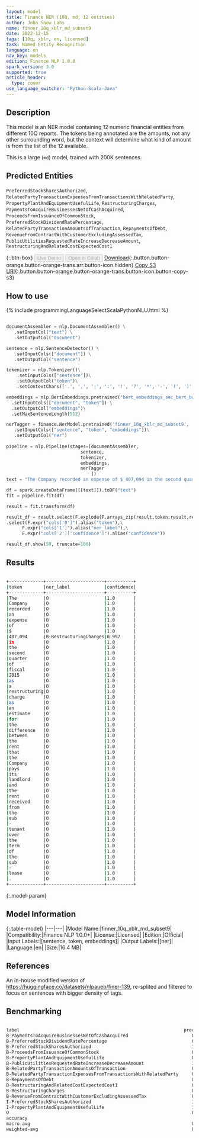 ```yaml
---
layout: model
title: Finance NER (10Q, md, 12 entities)
author: John Snow Labs
name: finner_10q_xblr_md_subset9
date: 2022-12-15
tags: [10q, xblr, en, licensed]
task: Named Entity Recognition
language: en
nav_key: models
edition: Finance NLP 1.0.0
spark_version: 3.0
supported: true
article_header:
  type: cover
use_language_switcher: "Python-Scala-Java"
---
```


## Description

This model is an NER model containing 12 numeric financial entities from different 10Q reports. The tokens being annotated are the amounts, not any other surrounding word, but the context will determine what kind of amount is from the list of the 12 available.

This is a large (`md`) model, trained with 200K sentences.

## Predicted Entities

`PreferredStockSharesAuthorized`, `RelatedPartyTransactionExpensesFromTransactionsWithRelatedParty`, `PropertyPlantAndEquipmentUsefulLife`, `RestructuringCharges`, `PaymentsToAcquireBusinessesNetOfCashAcquired`, `ProceedsFromIssuanceOfCommonStock`, `PreferredStockDividendRatePercentage`, `RelatedPartyTransactionAmountsOfTransaction`, `RepaymentsOfDebt`, `RevenueFromContractWithCustomerExcludingAssessedTax`, `PublicUtilitiesRequestedRateIncreaseDecreaseAmount`, `RestructuringAndRelatedCostExpectedCost1`

{:.btn-box}
<button class="button button-orange" disabled>Live Demo</button>
<button class="button button-orange" disabled>Open in Colab</button>
[Download](https://s3.amazonaws.com/auxdata.johnsnowlabs.com/finance/models/finner_10q_xblr_md_subset9_en_1.0.0_3.0_1671082597318.zip){:.button.button-orange.button-orange-trans.arr.button-icon.hidden}
[Copy S3 URI](s3://auxdata.johnsnowlabs.com/finance/models/finner_10q_xblr_md_subset9_en_1.0.0_3.0_1671082597318.zip){:.button.button-orange.button-orange-trans.button-icon.button-copy-s3}

## How to use



<div class="tabs-box" markdown="1">
{% include programmingLanguageSelectScalaPythonNLU.html %}

```python
 
documentAssembler = nlp.DocumentAssembler() \
   .setInputCol("text") \
   .setOutputCol("document")

sentence = nlp.SentenceDetector() \
   .setInputCols(["document"]) \
   .setOutputCol("sentence") 

tokenizer = nlp.Tokenizer()\
    .setInputCols(["sentence"])\
    .setOutputCol("token")\
    .setContextChars(['.', ',', ';', ':', '!', '?', '*', '-', '(', ')', '”', '’', '$','€'])

embeddings = nlp.BertEmbeddings.pretrained("bert_embeddings_sec_bert_base","en") \
  .setInputCols(["document", "token"]) \
  .setOutputCol("embeddings")\
  .setMaxSentenceLength(512)

nerTagger = finance.NerModel.pretrained('finner_10q_xblr_md_subset9', 'en', 'finance/models')\
   .setInputCols(["sentence", "token", "embeddings"])\
   .setOutputCol("ner")
              
pipeline = nlp.Pipeline(stages=[documentAssembler,
                            sentence,
                            tokenizer,
                            embeddings,
                            nerTagger
                                ])
text = "The Company recorded an expense of $ 407,094 in the second quarter of fiscal 2015 as a restructuring charge as an estimate for the difference between the rent that the Company pays its landlord and the rent received from the sub - tenant over the term of the sub - lease ."

df = spark.createDataFrame([[text]]).toDF("text")
fit = pipeline.fit(df)

result = fit.transform(df)

result_df = result.select(F.explode(F.arrays_zip(result.token.result,result.ner.result, result.ner.metadata)).alias("cols"))\
.select(F.expr("cols['0']").alias("token"),\
      F.expr("cols['1']").alias("ner_label"),\
      F.expr("cols['2']['confidence']").alias("confidence"))

result_df.show(50, truncate=100)
```

</div>

## Results

```bash

+-------------+----------------------+----------+
|token        |ner_label             |confidence|
+-------------+----------------------+----------+
|The          |O                     |1.0       |
|Company      |O                     |1.0       |
|recorded     |O                     |1.0       |
|an           |O                     |1.0       |
|expense      |O                     |1.0       |
|of           |O                     |1.0       |
|$            |O                     |1.0       |
|407,094      |B-RestructuringCharges|0.997     |
|in           |O                     |1.0       |
|the          |O                     |1.0       |
|second       |O                     |1.0       |
|quarter      |O                     |1.0       |
|of           |O                     |1.0       |
|fiscal       |O                     |1.0       |
|2015         |O                     |1.0       |
|as           |O                     |1.0       |
|a            |O                     |1.0       |
|restructuring|O                     |1.0       |
|charge       |O                     |1.0       |
|as           |O                     |1.0       |
|an           |O                     |1.0       |
|estimate     |O                     |1.0       |
|for          |O                     |1.0       |
|the          |O                     |1.0       |
|difference   |O                     |1.0       |
|between      |O                     |1.0       |
|the          |O                     |1.0       |
|rent         |O                     |1.0       |
|that         |O                     |1.0       |
|the          |O                     |1.0       |
|Company      |O                     |1.0       |
|pays         |O                     |1.0       |
|its          |O                     |1.0       |
|landlord     |O                     |1.0       |
|and          |O                     |1.0       |
|the          |O                     |1.0       |
|rent         |O                     |1.0       |
|received     |O                     |1.0       |
|from         |O                     |1.0       |
|the          |O                     |1.0       |
|sub          |O                     |1.0       |
|-            |O                     |1.0       |
|tenant       |O                     |1.0       |
|over         |O                     |1.0       |
|the          |O                     |1.0       |
|term         |O                     |1.0       |
|of           |O                     |1.0       |
|the          |O                     |1.0       |
|sub          |O                     |1.0       |
|-            |O                     |1.0       |
|lease        |O                     |1.0       |
|.            |O                     |1.0       |
+-------------+----------------------+----------+

```

{:.model-param}
## Model Information

{:.table-model}
|---|---|
|Model Name:|finner_10q_xblr_md_subset9|
|Compatibility:|Finance NLP 1.0.0+|
|License:|Licensed|
|Edition:|Official|
|Input Labels:|[sentence, token, embeddings]|
|Output Labels:|[ner]|
|Language:|en|
|Size:|16.4 MB|

## References

An in-house modified version of https://huggingface.co/datasets/nlpaueb/finer-139, re-splited and filtered to focus on sentences with bigger density of tags.

## Benchmarking

```bash

label                                                              precision    recall  f1-score   support                                                
B-PaymentsToAcquireBusinessesNetOfCashAcquired                        0.9801    0.9610    0.9705       154
B-PreferredStockDividendRatePercentage                                0.9822    1.0000    0.9910       166
B-PreferredStockSharesAuthorized                                      1.0000    1.0000    1.0000       113
B-ProceedsFromIssuanceOfCommonStock                                   0.9846    0.9014    0.9412        71
B-PropertyPlantAndEquipmentUsefulLife                                 0.9672    0.9743    0.9707       272
B-PublicUtilitiesRequestedRateIncreaseDecreaseAmount                  1.0000    0.9894    0.9947       188
B-RelatedPartyTransactionAmountsOfTransaction                         0.8750    0.3853    0.5350       218
B-RelatedPartyTransactionExpensesFromTransactionsWithRelatedParty     0.7215    0.9620    0.8245       447
B-RepaymentsOfDebt                                                    0.9044    0.9762    0.9389       126
B-RestructuringAndRelatedCostExpectedCost1                            0.8871    0.9483    0.9167       174
B-RestructuringCharges                                                0.9428    0.9450    0.9439       872
B-RevenueFromContractWithCustomerExcludingAssessedTax                 0.9772    0.9062    0.9403       661
I-PreferredStockSharesAuthorized                                      1.0000    1.0000    1.0000         4
I-PropertyPlantAndEquipmentUsefulLife                                 1.0000    0.8171    0.8993        82
O                                                                     0.9989    0.9992    0.9990     77740
accuracy                                                                   -         -    0.9954     81288
macro-avg                                                             0.9481    0.9177    0.9244     81288
weighted-avg                                                          0.9957    0.9954    0.9952     81288
```